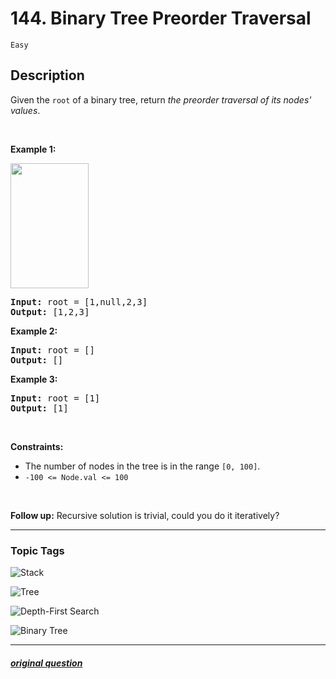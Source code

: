 # 144. Binary Tree Preorder Traversal

`Easy`

## Description

<p>Given the <code>root</code> of a binary tree, return <em>the preorder traversal of its nodes&#39; values</em>.</p>

<p>&nbsp;</p>
<p><strong>Example 1:</strong></p>
<img alt="" src="https://assets.leetcode.com/uploads/2020/09/15/inorder_1.jpg" style="width: 125px; height: 200px;" />
<pre>
<strong>Input:</strong> root = [1,null,2,3]
<strong>Output:</strong> [1,2,3]
</pre>

<p><strong>Example 2:</strong></p>

<pre>
<strong>Input:</strong> root = []
<strong>Output:</strong> []
</pre>

<p><strong>Example 3:</strong></p>

<pre>
<strong>Input:</strong> root = [1]
<strong>Output:</strong> [1]
</pre>

<p>&nbsp;</p>
<p><strong>Constraints:</strong></p>

<ul>
	<li>The number of nodes in the tree is in the range <code>[0, 100]</code>.</li>
	<li><code>-100 &lt;= Node.val &lt;= 100</code></li>
</ul>

<p>&nbsp;</p>
<p><strong>Follow up:</strong> Recursive solution is trivial, could you do it iteratively?</p>


---

### Topic Tags

[stack]: https://img.shields.io/badge/-Stack-EF9A9A
[tree]: https://img.shields.io/badge/-Tree-B39DDB
[depth-first-search]: https://img.shields.io/badge/-Depth%20First%20Search-81D4FA
[binary-tree]: https://img.shields.io/badge/-Binary%20Tree-A5D6A7

![Stack][stack]

![Tree][tree]

![Depth-First Search][depth-first-search]

![Binary Tree][binary-tree]

---

##### [original question](https://leetcode.com/problems/binary-tree-preorder-traversal)
